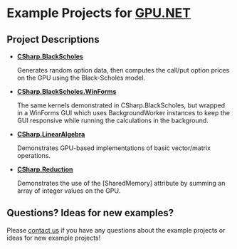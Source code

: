 Example Projects for <a href="http://www.tidepowerd.com" title="Learn more about GPU.NET at tidepowerd.com">GPU.NET</a>
============================

Project Descriptions
--------------------

*	**[CSharp.BlackScholes](http://github.com/tidepowerd/GPU.NET-Example-Projects/tree/master/CSharp.BlackScholes/)**

	Generates random option data, then computes the call/put option prices on the GPU using the Black-Scholes model.
	
*	**[CSharp.BlackScholes.WinForms](http://github.com/tidepowerd/GPU.NET-Example-Projects/tree/master/CSharp.BlackScholes.WinForms/)**

	The same kernels demonstrated in CSharp.BlackScholes, but wrapped in a WinForms GUI which uses BackgroundWorker instances to keep the GUI responsive while running the calculations in the background.
	
*	**[CSharp.LinearAlgebra](http://github.com/tidepowerd/GPU.NET-Example-Projects/tree/master/CSharp.LinearAlgebra/)**

	Demonstrates GPU-based implementations of basic vector/matrix operations.

*	**[CSharp.Reduction](http://github.com/tidepowerd/GPU.NET-Example-Projects/tree/master/CSharp.Reduction/)**

	Demonstrates the use of the [SharedMemory] attribute by summing an array of integer values on the GPU.

Questions? Ideas for new examples?
----------------------------------
Please <a href="mailto:info@tidepowerd.com" title="Contact TidePowerd for information about GPU.NET">contact us</a> if you have any questions about the example projects or ideas for new example projects!
